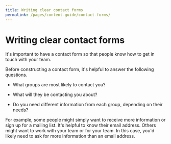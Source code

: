 ```yaml
---
title: Writing clear contact forms
permalink: /pages/content-guide/contact-forms/
---
```


# Writing clear contact forms

It's important to have a contact form so that people know how to get in touch with your team.

Before constructing a contact form, it's helpful to answer the following questions.


* What groups are most likely to contact you?

* What will they be contacting you about?

* Do you need different information from each group, depending on their needs?

For example, some people might simply want to receive more information or sign up for a mailing list. It's helpful to know their email address. Others might want to work with your team or for your team. In this case, you'd likely need to ask for more information than an email address.
